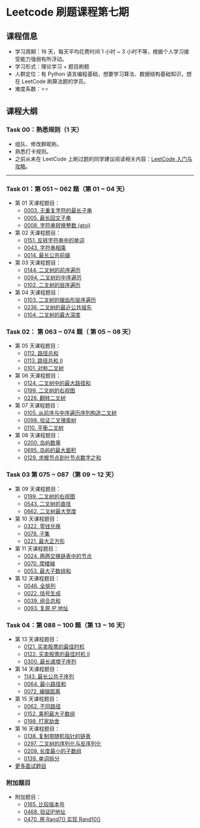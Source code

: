 # Leetcode 刷题课程第七期

## 课程信息

- 学习周期：16 天，每天平均花费时间 1 小时 ~ 3 小时不等，根据个人学习接受能力强弱有所浮动。
- 学习形式：理论学习 + 题目刷题
- 人群定位：有 Python 语言编程基础，想要学习算法、数据结构基础知识，想在 LeetCode 刷算法题的学员。
- 难度系数：⭐⭐

## 课程大纲

### Task 00：熟悉规则（1 天）

- 组队、修改群昵称。
- 熟悉打卡规则。
- 之前从未在 LeetCode 上刷过题的同学建议阅读相关内容：[LeetCode 入门与攻略](https://github.com/itcharge/LeetCode-Py/blob/main/Contents/00.Introduction/03.LeetCode-Guide.md)。

---

### Task 01：第 051 ~ 062 题（第 01 ~ 04 天）

- 第 01 天课程题目：
  - [0003. 无重复字符的最长子串](https://leetcode.cn/problems/longest-substring-without-repeating-characters/)
  - [0005. 最长回文子串](https://leetcode.cn/problems/longest-palindromic-substring/)
  - [0008. 字符串转换整数 (atoi)](https://leetcode.cn/problems/string-to-integer-atoi/) 
- 第 02 天课程题目：
  - [0151. 反转字符串中的单词](https://leetcode.cn/problems/reverse-words-in-a-string/)
  - [0043. 字符串相乘](https://leetcode.cn/problems/multiply-strings/)
  - [0014. 最长公共前缀](https://leetcode.cn/problems/longest-common-prefix/)
- 第 03 天课程题目：
  - [0144. 二叉树的前序遍历](https://leetcode.cn/problems/binary-tree-preorder-traversal/)
  - [0094. 二叉树的中序遍历](https://leetcode.cn/problems/binary-tree-inorder-traversal/)
  - [0102. 二叉树的层序遍历](https://leetcode.cn/problems/binary-tree-level-order-traversal/)
- 第 04 天课程题目：
  - [0103. 二叉树的锯齿形层序遍历](https://leetcode.cn/problems/binary-tree-zigzag-level-order-traversal/)
  - [0236. 二叉树的最近公共祖先](https://leetcode.cn/problems/lowest-common-ancestor-of-a-binary-tree/)
  - [0104. 二叉树的最大深度](https://leetcode.cn/problems/maximum-depth-of-binary-tree/)

### Task 02： 第 063 ~ 074 题（ 第 05 ~ 08 天）

- 第 05 天课程题目：
  - [0112. 路径总和](https://leetcode.cn/problems/path-sum/)
  - [0113. 路径总和 II](https://leetcode.cn/problems/path-sum-ii/)
  - [0101. 对称二叉树](https://leetcode.cn/problems/symmetric-tree/)
- 第 06 天课程题目：
  - [0124. 二叉树中的最大路径和](https://leetcode.cn/problems/binary-tree-maximum-path-sum/)
  - [0199. 二叉树的右视图](https://leetcode.cn/problems/binary-tree-right-side-view/)
  - [0226. 翻转二叉树](https://leetcode.cn/problems/invert-binary-tree/)
- 第 07 天课程题目：
  - [0105. 从前序与中序遍历序列构造二叉树](https://leetcode.cn/problems/construct-binary-tree-from-preorder-and-inorder-traversal/)
  - [0098. 验证二叉搜索树](https://leetcode.cn/problems/validate-binary-search-tree/)
  - [0110. 平衡二叉树](https://leetcode.cn/problems/balanced-binary-tree/)
- 第 08 天课程题目：
  - [0200. 岛屿数量](https://leetcode.cn/problems/number-of-islands/)
  - [0695. 岛屿的最大面积](https://leetcode.cn/problems/max-area-of-island/)
  - [0129. 求根节点到叶节点数字之和](https://leetcode.cn/problems/sum-root-to-leaf-numbers/)

### Task 03 第 075 ~ 087（第 09 ~ 12 天）

- 第 09 天课程题目：
  - [0199. 二叉树的右视图](https://leetcode.cn/problems/binary-tree-right-side-view/)
  - [0543. 二叉树的直径](https://leetcode.cn/problems/diameter-of-binary-tree/)
  - [0662. 二叉树最大宽度](https://leetcode.cn/problems/maximum-width-of-binary-tree/)
- 第 10 天课程题目：
  - [0322. 零钱兑换](https://leetcode.cn/problems/coin-change/)
  - [0078. 子集](https://leetcode.cn/problems/subsets/)
  - [0221. 最大正方形](https://leetcode.cn/problems/maximal-square/)
- 第 11 天课程题目：
  - [0024. 两两交换链表中的节点](https://leetcode.cn/problems/swap-nodes-in-pairs/)
  - [0070. 爬楼梯](https://leetcode.cn/problems/climbing-stairs/)
  - [0053. 最大子数组和](https://leetcode.cn/problems/maximum-subarray/)
- 第 12 天课程题目：
  - [0046. 全排列](https://leetcode.cn/problems/permutations/)
  - [0022. 括号生成](https://leetcode.cn/problems/generate-parentheses/)
  - [0039. 组合总和](https://leetcode.cn/problems/combination-sum/)
  - [0093. 复原 IP 地址](https://leetcode.cn/problems/restore-ip-addresses/)

### Task 04：第 088 ~ 100 题（第 13 ~ 16 天）

- 第 13 天课程题目：
  - [0121. 买卖股票的最佳时机](https://leetcode.cn/problems/best-time-to-buy-and-sell-stock/)
  - [0122. 买卖股票的最佳时机 II](https://leetcode.cn/problems/best-time-to-buy-and-sell-stock-ii/)
  - [0300. 最长递增子序列](https://leetcode.cn/problems/longest-increasing-subsequence/)
- 第 14 天课程题目：
  - [1143. 最长公共子序列](https://leetcode.cn/problems/longest-common-subsequence/)
  - [0064. 最小路径和](https://leetcode.cn/problems/minimum-path-sum/)
  - [0072. 编辑距离](https://leetcode.cn/problems/edit-distance/)
- 第 15 天课程题目：
  - [0062. 不同路径](https://leetcode.cn/problems/unique-paths/)
  - [0152. 乘积最大子数组](https://leetcode.cn/problems/maximum-product-subarray/)
  - [0198. 打家劫舍](https://leetcode.cn/problems/house-robber/)
- 第 16 天课程题目：
  - [0138. 复制带随机指针的链表](https://leetcode.cn/problems/copy-list-with-random-pointer/)
  - [0297. 二叉树的序列化与反序列化](https://leetcode.cn/problems/serialize-and-deserialize-binary-tree/)
  - [0209. 长度最小的子数组](https://leetcode.cn/problems/minimum-size-subarray-sum/)
  - [0139. 单词拆分](https://leetcode.cn/problems/word-break/)
- [更多面试题目](https://github.com/itcharge/LeetCode-Py/blob/main/Contents/00.Introduction/07.Interview-200-List.md)

### 附加题目

- 附加题目：
  - [0165. 比较版本号](https://leetcode.cn/problems/compare-version-numbers/)
  - [0468. 验证IP地址](https://leetcode.cn/problems/validate-ip-address/)
  - [0470. 用 Rand7() 实现 Rand10()](https://leetcode.cn/problems/implement-rand10-using-rand7/)